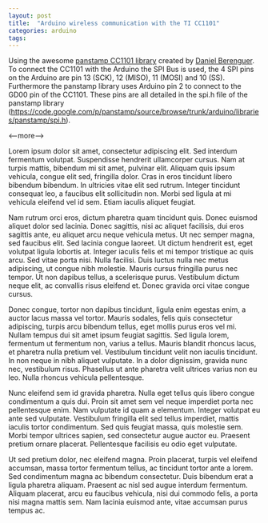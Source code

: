 ```yaml
---
layout: post
title:  "Arduino wireless communication with the TI CC1101"
categories: arduino
tags: 
---
```


Using the awesome [panstamp CC1101 library](https://code.google.com/p/panstamp/wiki/ArduinoLibrary) created by [Daniel Berenguer](https://twitter.com/panstamp).
To connect the CC1101 with the Arduino the SPI Bus is used, the 4 SPI pins on the Arduino are pin 13 (SCK), 12 (MISO), 11 (MOSI) and 10 (SS). Furthermore the panstamp library uses Arduino pin 2 to connect to the GD00 pin of the CC1101. These pins are all detailed in the spi.h file of the panstamp library (https://code.google.com/p/panstamp/source/browse/trunk/arduino/libraries/panstamp/spi.h).

<--more-->

Lorem ipsum dolor sit amet, consectetur adipiscing elit. Sed interdum fermentum volutpat. Suspendisse hendrerit ullamcorper cursus. Nam at turpis mattis, bibendum mi sit amet, pulvinar elit. Aliquam quis ipsum vehicula, congue elit sed, fringilla dolor. Cras in eros tincidunt libero bibendum bibendum. In ultricies vitae elit sed rutrum. Integer tincidunt consequat leo, a faucibus elit sollicitudin non. Morbi sed ligula at mi vehicula eleifend vel id sem. Etiam iaculis aliquet feugiat.

Nam rutrum orci eros, dictum pharetra quam tincidunt quis. Donec euismod aliquet dolor sed lacinia. Donec sagittis, nisi ac aliquet facilisis, dui eros sagittis ante, eu aliquet arcu neque vehicula metus. Ut nec semper magna, sed faucibus elit. Sed lacinia congue laoreet. Ut dictum hendrerit est, eget volutpat ligula lobortis at. Integer iaculis felis et mi tempor tristique ac quis arcu. Sed vitae porta nisi. Nulla facilisi. Duis luctus nulla nec metus adipiscing, ut congue nibh molestie. Mauris cursus fringilla purus nec tempor. Ut non dapibus tellus, a scelerisque purus. Vestibulum dictum neque elit, ac convallis risus eleifend et. Donec gravida orci vitae congue cursus.

Donec congue, tortor non dapibus tincidunt, ligula enim egestas enim, a auctor lacus massa vel tortor. Mauris sodales, felis quis consectetur adipiscing, turpis arcu bibendum tellus, eget mollis purus eros vel mi. Nullam tempus dui sit amet ipsum feugiat sagittis. Sed ligula lorem, fermentum ut fermentum non, varius a tellus. Mauris blandit rhoncus lacus, et pharetra nulla pretium vel. Vestibulum tincidunt velit non iaculis tincidunt. In non neque in nibh aliquet vulputate. In a dolor dignissim, gravida nunc nec, vestibulum risus. Phasellus ut ante pharetra velit ultrices varius non eu leo. Nulla rhoncus vehicula pellentesque.

Nunc eleifend sem id gravida pharetra. Nulla eget tellus quis libero congue condimentum a quis dui. Proin sit amet sem vel neque imperdiet porta nec pellentesque enim. Nam vulputate id quam a elementum. Integer volutpat eu ante sed vulputate. Vestibulum fringilla elit sed tellus imperdiet, mattis iaculis tortor condimentum. Sed quis feugiat massa, quis molestie sem. Morbi tempor ultrices sapien, sed consectetur augue auctor eu. Praesent pretium ornare placerat. Pellentesque facilisis eu odio eget vulputate.

Ut sed pretium dolor, nec eleifend magna. Proin placerat, turpis vel eleifend accumsan, massa tortor fermentum tellus, ac tincidunt tortor ante a lorem. Sed condimentum magna ac bibendum consectetur. Duis bibendum erat a ligula pharetra aliquam. Praesent ac nisl sed augue interdum fermentum. Aliquam placerat, arcu eu faucibus vehicula, nisi dui commodo felis, a porta nisi magna mattis sem. Nam lacinia euismod ante, vitae accumsan purus tempus ac.
